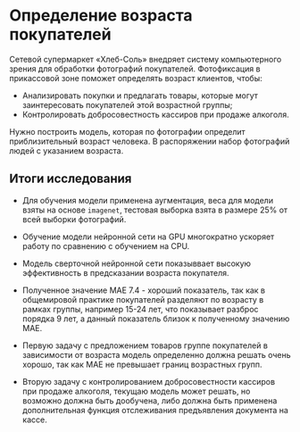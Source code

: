 # Определение возраста покупателей

Сетевой супермаркет «Хлеб-Соль» внедряет систему компьютерного зрения для обработки фотографий покупателей. Фотофиксация в прикассовой зоне поможет определять возраст клиентов, чтобы:

- Анализировать покупки и предлагать товары, которые могут заинтересовать покупателей этой возрастной группы;
- Контролировать добросовестность кассиров при продаже алкоголя.

Нужно построить модель, которая по фотографии определит приблизительный возраст человека. 
В распоряжении набор фотографий людей с указанием возраста.

## Итоги исследования

- Для обучения модели применена аугментация, веса для модели взяты на основе `imagenet`, тестовая выборка взята в размере 25% от всей выборки фотографий.

- Обучение модели нейронной сети на GPU многократно ускоряет работу по сравнению с обучением на CPU.

- Модель сверточной нейронной сети показыввает высокую эффективность в предсказании возраста покупателя.

- Полученное значение МАЕ 7.4 - хороший показатель, так как в общемировой практике покупателей разделяют по возрасту в рамках группы, например 15-24 лет, что показывает разброс порядка 9 лет, а данный показатель близок к полученному значению МАЕ.

- Первую задачу с предложением товаров группе покупателей в зависимости от возраста модель определенно должна решать очень хорошо, так как МАЕ не превышает границ возрастных групп.

- Вторую задачу с контролированием добросовестности кассиров при продаже алкоголя, текущаю модель может решать, но возможно должна быть дообучена, либо должна быть применена дополнительная функция отслеживания предъявления документа на кассе.
